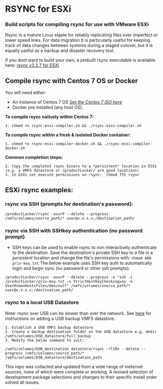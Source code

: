 # RSYNC for ESXi
### Build scripts for compiling rsync for use with VMware ESXi
Rsync is a mature Linux staple for reliably replicating files over imperfect or lower speed links. For data migration it is particularly useful for keeping track of data changes between systems during a staged cutover, but it is equally useful as a backup and disaster recovery tool.

If you dont want to build your own, a prebuilt rsync executable is available here: [rsync v3.2.7 for ESXi](https://github.com/itiligent/RSYNC-for-ESXi/raw/main/rsync)

## Compile rsync with Centos 7 OS or Docker
You will need either:
- An instance of Centos 7 OS _[Get the Centos 7 ISO here]( http://isoredirect.centos.org/centos/7/isos/x86_64/)_
- Docker pre installed (any host OS). 

**To compile rsync natively within Centos 7:**
```
1. chmod +x rsync-esxi-compiler.sh && ./rsync-esxi-compiler.sh
```  
**To compile rsync within a fresh & isolated Docker container:**
```
1. chmod +x rsync-esxi-compiler-docker.sh && ./rsync-esxi-compiler-docker.sh
```
   **Common completion steps:**
```
2. Copy the completed rsync binary to a *persistent* location in ESXi (e.g. a VMFS datastore or /productLocker/ are good locations)
3. In ESXi set execute permissions on rsync: `chmod 755 rsync`
```

## ESXi rsync examples:
### rsync via SSH (prompts for destination's password):
```
/productLocker/rsync -avurP --delete --progress /vmfs/volumes/source_path/* user@x.x.x.x:/destination_path/
```
### rsync via SSH with SSHkey authentication (no password prompt)

- SSH keys can be used to enable rsync to non interactively authenticate to the destination. Save the destination's private SSH key to a file in a *persistent* location and change the file's permissions with: `chmod 400 priv-key.txt` The below example uses SSH key auth to automatically login and begin sync (no password or other ssh prompts):
```
/productLocker/rsync -avurP --delete --progress -e "ssh -i /productLocker/priv-key.txt -o StrictHostKeyChecking=no -o UserKnownHostsFile=/dev/null" /vmfs/volumes/source_path/* user@x.x.x.x:/destination_path/
```

### rsync to a local USB Datastore
Note: rsync over USB can be slower than over the network. See [here](https://github.com/itiligent/ESXi-Custom-ISO/blob/main/homelab-cheat-sheet.md#to-add-a-usb-backup-datastore-to-esxi) for instructions on adding a USB backup VMFS datastore.

    1. Establish a USB VMFS backup datastore
    2. Create a backup destination folder on the USB datastore e.g. mkdir /vmfs/volumes/USB_datastore/full_backup
    3. Modify the below command to suit:
    
    /vmfs/volumes/USB_destination_datastore/rsync -rltDv --delete --progress /vmfs/volumes/source_path/* /vmfs/volumes/USB_datastore/destination_path

This repo was collacted and updated from a wide range of ineternet sources, none of which were complete or working. A revised selection of development package selections and changes to their specific install order solved all issues.     
